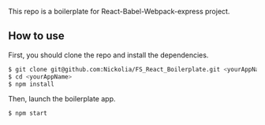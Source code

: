 This repo is a boilerplate for React-Babel-Webpack-express project.

## How to use

First, you should clone the repo and install the dependencies.

```bash
$ git clone git@github.com:Nickolia/FS_React_Boilerplate.git <yourAppName>
$ cd <yourAppName>
$ npm install
```

Then, launch the boilerplate app.

```bash
$ npm start
```


